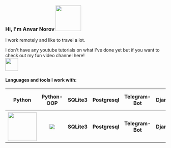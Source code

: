 ### Hi, I'm Anvar Norov <img src="[[[[[[[[https://media.giphy.com/media/ppFKTGfSETHDq/giphy.gif](https://media.giphy.com/media/AWNxDbtHGIJDW/giphy.gif)](https://media.giphy.com/media/XaA0fpudSHPf4MPlEK/giphy.gif)](https://media.giphy.com/media/IoV8LXyfxdc16MfP2R/giphy.gif)](https://media.giphy.com/media/UDoUluo6dOP72/giphy.gif)](https://encrypted-tbn0.gstatic.com/images?q=tbn:ANd9GcRlLqtBeP3w4-lAsiw6Bj2lw-EPqux4-EJjW3u6Rjif7Im5z4TcscxuJEnddy2tauqKYn4&usqp=CAU)](https://media.giphy.com/media/ujrj9aoOdNvXO/giphy.gif)](https://giphy.com/clips/helloall-hello-all-1GwOOfdqGJWAMEzizM)](https://media.giphy.com/media/uL5P9fPUHmqwphj6Qy/giphy.gif)" width="80px">

I work remotely and like to travel a lot.

I don't have any youtube tutorials on what I've done yet but if you want to check out my fun video channel here! </br>
<a href="https://www.youtube.com/channel/UCPQ3FAImgMI2qjL2n_Z233Q"> <img src="https://vectorseek.com/wp-content/uploads/2022/02/Youtube-Icon-Logo-Vector.jpg" width="40px"></a>
#### Languages and tools I work with:
<table>
	<tr>
		<th>Python</th>
		<th>Python-OOP</th>
		<th>SQLite3</th>
    		<th>Postgresql</th>
    		<th>Telegram-Bot</th>
    		<th>Django</th>
    		<th>Office Programms Pack</th>
	</tr>
  	<tr>
		<th><img src="[[[[[[[[[[[[[[[https://encrypted-tbn0.gstatic.com/images?q=tbn:ANd9GcTZZcoSxPx8HIDEWTXTyUIX0TBVEUABvUwu2dG0dtDtVb_7C6_0oG_lt_OuhiZIE5Qnpvw&usqp=CAU](https://encrypted-tbn0.gstatic.com/images?q=tbn:ANd9GcQfMvKXrrQxeDQJcBMqMoH9EYpsiTAoe7BFig&usqp=CAU)](https://encrypted-tbn0.gstatic.com/images?q=tbn:ANd9GcTnuFjaiMv_0T7i6kgYfG3wGMbu7i27UJFOEg&usqp=CAU)](https://encrypted-tbn0.gstatic.com/images?q=tbn:ANd9GcSS8xrbazgalabBw-bWAGPs1vO4S8lQEeuLc79ZTtu8Tixjgc--LfV9tudMijJi7pmVug&usqp=CAU)](https://encrypted-tbn0.gstatic.com/images?q=tbn:ANd9GcQbdygaJcj4dI_AQkmeeWvBPLxB74mmZEGtqjHOLWyIrtj_uSvpjD6m1R78U3kxBM84Oqc&usqp=CAU)](https://i.pinimg.com/originals/8f/23/98/8f2398dcd19c6a1776f6b55c83073c67.png)](https://encrypted-tbn0.gstatic.com/images?q=tbn:ANd9GcSUsd2Pm0XCWhLSxWJyZTKLQX1mCu0b1wrHMZlM42aZ57BNC-3ny5p3r0VGS6uC1WJedJc&usqp=CAU)](https://encrypted-tbn0.gstatic.com/images?q=tbn:ANd9GcRdUSBt8L-bWYF_3Ng5YibDly42Vo1-oYExzg&usqp=CAU)](https://encrypted-tbn0.gstatic.com/images?q=tbn:ANd9GcRFm79e-7Q1UKRMEKnV3MYFsuqCjDNcqyfgoArd4ZNXTVO3j0yRC86waHbHa53zpIzHblg&usqp=CAU)](https://logos-world.net/wp-content/uploads/2021/10/Python-Symbol.png)](https://encrypted-tbn0.gstatic.com/images?q=tbn:ANd9GcT4zhPa1K0TNMFsaAyngk3cS6X6Lvb_Ua0MnvAKZqULTeoLBDZwmRLg1SonTIEp4AMCNyw&usqp=CAU)](https://encrypted-tbn0.gstatic.com/images?q=tbn:ANd9GcRREySdaNnK1cjZ2giRV6a2CqXHrBQ5wkTGwg&usqp=CAU)](https://static.vecteezy.com/system/resources/previews/012/697/295/original/3d-python-programming-language-logo-free-png.png)](https://encrypted-tbn0.gstatic.com/images?q=tbn:ANd9GcRX9KYoFpX9v-HF45IjK17OC4jhT19I55y0Fw&usqp=CAU)](https://encrypted-tbn0.gstatic.com/images?q=tbn:ANd9GcQbfu7EIhqgz6Nt8me8Ez6l89UJjTf4CxG53Q&usqp=CAU)](https://banner2.cleanpng.com/20180425/pke/kisspng-python-computer-icons-font-awesome-technology-circle-dots-floating-material-5ae020c2d20263.6237444615246378908602.jpg)" width="90px"></th>
		<th><img src="https://i.ytimg.com/vi/8cmQHom36_w/hqdefault.jpg?sqp=-oaymwEWCKgBEF5IWvKriqkDCQgBFQAAiEIYAQ==&rs=AOn4CLBj62AbL-o6wqn7SSOtYSgL0RDGsw" widht="60px"></th>
		<th>SQLite3</th>
    		<th>Postgresql</th>
   		<th>Telegram-Bot</th>
    		<th>Django</th>
   		<th>Office Programms Pack</th>
	</tr>
</table>
